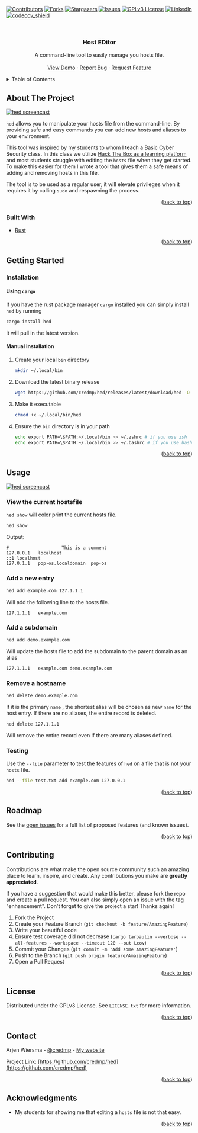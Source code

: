 <div id="top"></div>
<!--
*** Thanks for checking out the Best-README-Template. If you have a suggestion
*** that would make this better, please fork the repo and create a pull request
*** or simply open an issue with the tag "enhancement".
*** Don't forget to give the project a star!
*** Thanks again! Now go create something AMAZING! :D
-->



<!-- PROJECT SHIELDS -->
<!--
*** I'm using markdown "reference style" links for readability.
*** Reference links are enclosed in brackets [ ] instead of parentheses ( ).
*** See the bottom of this document for the declaration of the reference variables
*** for contributors-url, forks-url, etc. This is an optional, concise syntax you may use.
*** https://www.markdownguide.org/basic-syntax/#reference-style-links
-->
[![Contributors][contributors-shield]][contributors-url]
[![Forks][forks-shield]][forks-url]
[![Stargazers][stars-shield]][stars-url]
[![Issues][issues-shield]][issues-url]
[![GPLv3 License][license-shield]][license-url]
[![LinkedIn][linkedin-shield]][linkedin-url]
[![codecov_shield]][codecov_profile]


<!-- PROJECT LOGO -->
<br />
<div align="center">
  <!-- <a href="https://github.com/credmp/hed"> -->
  <!--   <img src="images/logo.png" alt="Logo" width="80" height="80"> -->
  <!-- </a> -->

<h3 align="center">Host EDitor</h3>

  <p align="center">
    A command-line tool to easily manage you hosts file.
    <br />
    <br />
    <a href="https://github.com/credmp/hed">View Demo</a>
    ·
    <a href="https://github.com/credmp/hed/issues">Report Bug</a>
    ·
    <a href="https://github.com/credmp/hed/issues">Request Feature</a>
  </p>
</div>



<!-- TABLE OF CONTENTS -->
<details>
  <summary>Table of Contents</summary>
  <ol>
    <li>
      <a href="#about-the-project">About The Project</a>
      <ul>
        <li><a href="#built-with">Built With</a></li>
      </ul>
    </li>
    <li>
      <a href="#getting-started">Getting Started</a>
      <ul>
        <li><a href="#prerequisites">Prerequisites</a></li>
        <li><a href="#installation">Installation</a></li>
      </ul>
    </li>
    <li><a href="#usage">Usage</a></li>
    <li><a href="#roadmap">Roadmap</a></li>
    <li><a href="#contributing">Contributing</a></li>
    <li><a href="#license">License</a></li>
    <li><a href="#contact">Contact</a></li>
    <li><a href="#acknowledgments">Acknowledgments</a></li>
  </ol>
</details>



<!-- ABOUT THE PROJECT -->
## About The Project

[![hed screencast][product-screenshot]](https://github.com/credmp/hed)

`hed` allows you to manipulate your hosts file from the command-line. By providing safe and easy commands you can add new hosts and aliases to your environment.

This tool was inspired by my students to whom I teach a Basic Cyber Security class. In this class we utilize [Hack The Box as a learning platform](https://www.youtube.com/watch?v=3b2Xul3gu_8&t=3592s) and most students struggle with editing the `hosts` file when they get started. To make this easier for them I wrote a tool that gives them a safe means of adding and removing hosts in this file.

The tool is to be used as a regular user, it will elevate privileges when it requires it by calling `sudo` and respawning the process.

<p align="right">(<a href="#top">back to top</a>)</p>



### Built With

* [Rust](https://www.rust-lang.org/)

<p align="right">(<a href="#top">back to top</a>)</p>



<!-- GETTING STARTED -->
## Getting Started

### Installation

#### Using `cargo`

If you have the rust package manager `cargo` installed you can simply install `hed` by running

```sh
cargo install hed
```

It will pull in the latest version.

#### Manual installation

1. Create your local `bin` directory
   ```sh
   mkdir ~/.local/bin
   ```
2. Download the latest binary release
   ```sh
   wget https://github.com/credmp/hed/releases/latest/download/hed -O ~/.local/bin/hed
   ```
3. Make it executable
   ```sh
   chmod +x ~/.local/bin/hed
   ```
4. Ensure the `bin` directory is in your path
   ```sh
   echo export PATH=\$PATH:~/.local/bin >> ~/.zshrc # if you use zsh
   echo export PATH=\$PATH:~/.local/bin >> ~/.bashrc # if you use bash
   ```

<p align="right">(<a href="#top">back to top</a>)</p>



<!-- USAGE EXAMPLES -->
## Usage

[![hed screencast][product-screenshot]](https://github.com/credmp/hed)

### View the current hostsfile

`hed show` will color print the current hosts file.

```sh
hed show
```

Output:

```
#                    This is a comment
127.0.0.1	localhost	
::1	localhost	
127.0.1.1	pop-os.localdomain	pop-os
```

### Add a new entry

```sh
hed add example.com 127.1.1.1
```

Will add the following line to the hosts file.

```
127.1.1.1	example.com
```

### Add a subdomain

```sh
hed add demo.example.com
```

Will update the hosts file to add the subdomain to the parent domain as an alias

```
127.1.1.1	example.com	demo.example.com
```

### Remove a hostname

```sh
hed delete demo.example.com
```

If it is the primary `name` , the shortest alias will be chosen as new `name` for the host entry. If there are no aliases, the entire record is deleted.

```sh
hed delete 127.1.1.1
```

Will remove the entire record even if there are many aliases defined.

### Testing

Use the `--file` parameter to test the features of `hed` on a file that is not your `hosts` file.

```sh
hed --file test.txt add example.com 127.0.0.1
```

<p align="right">(<a href="#top">back to top</a>)</p>



<!-- ROADMAP -->
## Roadmap

See the [open issues](https://github.com/credmp/hed/issues) for a full list of proposed features (and known issues).

<p align="right">(<a href="#top">back to top</a>)</p>



<!-- CONTRIBUTING -->
## Contributing

Contributions are what make the open source community such an amazing place to learn, inspire, and create. Any contributions you make are **greatly appreciated**.

If you have a suggestion that would make this better, please fork the repo and create a pull request. You can also simply open an issue with the tag "enhancement".
Don't forget to give the project a star! Thanks again!

1. Fork the Project
2. Create your Feature Branch (`git checkout -b feature/AmazingFeature`)
3. Write your beautiful code
4. Ensure test coverage did not decrease (`cargo tarpaulin --verbose --all-features --workspace --timeout 120 --out Lcov`)
5. Commit your Changes (`git commit -m 'Add some AmazingFeature'`)
6. Push to the Branch (`git push origin feature/AmazingFeature`)
7. Open a Pull Request

<p align="right">(<a href="#top">back to top</a>)</p>



<!-- LICENSE -->
## License

Distributed under the GPLv3 License. See `LICENSE.txt` for more information.

<p align="right">(<a href="#top">back to top</a>)</p>



<!-- CONTACT -->
## Contact

Arjen Wiersma - [@credmp](https://twitter.com/credmp) - [My website](https://www.arjenwiersma.nl/)

Project Link: [https://github.com/credmp/hed](https://github.com/credmp/hed)

<p align="right">(<a href="#top">back to top</a>)</p>



<!-- ACKNOWLEDGMENTS -->
## Acknowledgments

* My students for showing me that editing a `hosts` file is not that easy.

<p align="right">(<a href="#top">back to top</a>)</p>



<!-- MARKDOWN LINKS & IMAGES -->
<!-- https://www.markdownguide.org/basic-syntax/#reference-style-links -->
[contributors-shield]: https://img.shields.io/github/contributors/credmp/hed.svg?style=for-the-badge
[contributors-url]: https://github.com/credmp/hed/graphs/contributors
[forks-shield]: https://img.shields.io/github/forks/credmp/hed.svg?style=for-the-badge
[forks-url]: https://github.com/credmp/hed/network/members
[stars-shield]: https://img.shields.io/github/stars/credmp/hed.svg?style=for-the-badge
[stars-url]: https://github.com/credmp/hed/stargazers
[issues-shield]: https://img.shields.io/github/issues/credmp/hed.svg?style=for-the-badge
[issues-url]: https://github.com/credmp/hed/issues
[license-shield]: https://img.shields.io/github/license/credmp/hed.svg?style=for-the-badge
[license-url]: https://github.com/credmp/hed/blob/master/LICENSE.txt
[linkedin-shield]: https://img.shields.io/badge/-LinkedIn-black.svg?style=for-the-badge&logo=linkedin&colorB=555
[linkedin-url]: https://linkedin.com/in/credmp
[product-screenshot]: images/cast.gif
[codecov_shield]: https://img.shields.io/codecov/c/github/credmp/hed/develop?style=for-the-badge&token=61TTWQXFI3
[codecov_profile]: https://codecov.io/gh/credmp/hed

<!--

https://codecov.io/gh/credmp/hed/branch/develop/graph/badge.svg?token=61TTWQXFI3

-->
